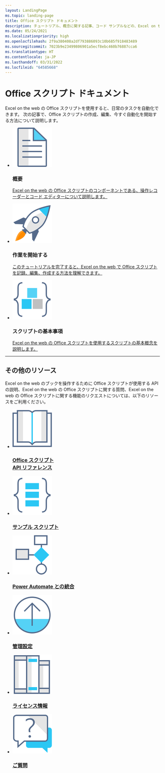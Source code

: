 ```yaml
---
layout: LandingPage
ms.topic: landing-page
title: Office スクリプト ドキュメント
description: チュートリアル、概念に関する記事、コード サンプルなどの、Excel on the web の Office スクリプトについて学習するためのリソース。
ms.date: 05/24/2021
ms.localizationpriority: high
ms.openlocfilehash: 2f9a380408a2df793886093c10b685f918483489
ms.sourcegitcommit: 7023b9e23499806901a5ecf8ebc460b76887cca6
ms.translationtype: HT
ms.contentlocale: ja-JP
ms.lasthandoff: 03/31/2022
ms.locfileid: "64585668"
---
```

# <a name="office-scripts-documentation"></a>Office スクリプト ドキュメント

Excel on the web の Office スクリプトを使用すると、日常のタスクを自動化できます。 次の記事で、Office スクリプトの作成、編集、今すぐ自動化を開始する方法について説明します。

<ul class="panelContent cardsF cols cols3 rows2">
    <li>
        <div class="cardSize">
            <div class="cardPadding">
                <div class="card">
                    <div class="cardImageOuter">
                        <div class="cardImage">
                            <a href="overview/excel.md" target="_blank"><img src="images/index-landing-page/i_article.svg" alt="Overview" /></a>
                        </div>
                    </div>
                    <div class="cardText">
                        <h3>概要</h3>
                        <p><a href="overview/excel.md">Excel on the web の Office スクリプトのコンポーネントである、操作レコーダーとコード エディターについて説明します。</a></p>
                    </div>
                </div>
            </div>
        </div>
    </li>
    <li>
        <div class="cardSize">
            <div class="cardPadding">
                <div class="card">
                    <div class="cardImageOuter">
                        <div class="cardImage">
                            <a href="tutorials/excel-tutorial.md" target="_blank"><img src="images/index-landing-page/i_get-started.svg" alt="Getting started" /></a>
                        </div>
                    </div>
                    <div class="cardText">
                        <h3>作業を開始する</h3>
                        <p><a href="tutorials/excel-tutorial.md">このチュートリアルを完了すると、Excel on the web で Office スクリプトを記録、編集、作成する方法を理解できます。</a></p>
                    </div>
                </div>
            </div>
        </div>
    </li>
    <li>
        <div class="cardSize">
            <div class="cardPadding">
                <div class="card">
                    <div class="cardImageOuter">
                        <div class="cardImage">
                            <a href="develop/scripting-fundamentals.md" target="_blank"><img src="images/index-landing-page/i_code-blocks.svg" alt="Scripting fundamentals" /></a>
                        </div>
                    </div>
                    <div class="cardText">
                        <h3>スクリプトの基本事項</h3>
                        <p><a href="develop/scripting-fundamentals.md">Excel on the web の Office スクリプトを使用するスクリプトの基本概念を説明します。</a></p>
                    </div>
                </div>
            </div>
        </div>
    </li>
</ul>

---

<h2>その他のリソース</h2>
<p>Excel on the web のブックを操作するために Office スクリプトが使用する API の説明、Excel on the web の Office スクリプトに関する質問、Excel on the web の Office スクリプトに関する機能のリクエストについては、以下のリソースをご利用ください。</p>
<ul class="panelContent cardsF cols cols3 rows2">
    <li>
        <div class="cardSize">
            <div class="cardPadding">
                <div class="card">
                    <div class="cardImageOuter">
                        <div class="cardImage">
                            <a href="/javascript/api/office-scripts/overview" target="_blank"><img src="images/index-landing-page/i_reference.svg" alt="Office Scripts API reference" /></a>
                        </div>
                    </div>
                    <div class="cardText">
                        <a href="/javascript/api/office-scripts/overview" target="_blank"><h3>Office スクリプト<br/>API リファレンス</h3></a>
                    </div>
                </div>
            </div>
        </div>
    </li>
    <li>
        <div class="cardSize">
            <div class="cardPadding">
                <div class="card">
                    <div class="cardImageOuter">
                        <div class="cardImage">
                            <a href="resources/samples/excel-samples.md" target="_blank"><img src="images/index-landing-page/i_code-samples.svg" alt="Sample scripts" /></a>
                        </div>
                    </div>
                    <div class="cardText">
                        <a href="resources/samples/excel-samples.md" target="_blank"><h3>サンプル スクリプト</h3></a>
                    </div>
                </div>
            </div>
        </div>
    </li>
    <li>
        <div class="cardSize">
            <div class="cardPadding">
                <div class="card">
                    <div class="cardImageOuter">
                        <div class="cardImage">
                            <a href="develop/power-automate-integration.md" target="_blank"><img src="images/index-landing-page/i_architecture.svg" alt="Integrate with Power Automate"/></a>
                        </div>
                    </div>
                    <div class="cardText">
                        <a href="develop/power-automate-integration.md" target="_blank"><h3>Power Automate との統合</h3></a>
                    </div>
                </div>
            </div>
        </div>
    </li>
    <li>
        <div class="cardSize">
            <div class="cardPadding">
                <div class="card">
                    <div class="cardImageOuter">
                        <div class="cardImage">
                            <a href="/microsoft-365/admin/manage/manage-office-scripts-settings" target="_blank"><img src="images/index-landing-page/i_upgrade.svg" alt="Admin settings"/></a>
                        </div>
                    </div>
                    <div class="cardText">
                        <a href="/microsoft-365/admin/manage/manage-office-scripts-settings" target="_blank"><h3>管理設定</h3></a>
                    </div>
                </div>
            </div>
        </div>
    </li>
    <li>
        <div class="cardSize">
            <div class="cardPadding">
                <div class="card">
                    <div class="cardImageOuter">
                        <div class="cardImage">
                            <a href="https://github.com/OfficeDev/office-scripts-docs/blob/master/licensing-information.md" target="_blank"><img src="images/index-landing-page/i_library.svg" alt="Licensing information" /></a>
                        </div>
                    </div>
                    <div class="cardText">
                        <a href="https://github.com/OfficeDev/office-scripts-docs/blob/master/licensing-information.md" target="_blank"><h3>ライセンス情報</h3></a>
                    </div>
                </div>
            </div>
        </div>
    </li>
    <li>
        <div class="cardSize">
            <div class="cardPadding">
                <div class="card">
                    <div class="cardImageOuter">
                        <div class="cardImage">
                            <a href="/answers/topics/office-scripts-excel-dev.html" target="_blank"><img src="images/index-landing-page/i_support.svg" alt="API questions" /></a>
                        </div>
                    </div>
                    <div class="cardText">
                        <a href="/answers/topics/office-scripts-excel-dev.html" target="_blank"><h3>ご質問</h3></a>
                    </div>
                </div>
            </div>
        </div>
    </li>
</ul>
